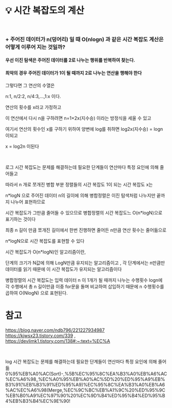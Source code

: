 # :bulb: 시간 복잡도의 계산

&nbsp;

### + 주어진 데이터가 n(덩어리) 일 때 O(nlogn) 과 같은 시간 복잡도 계산은 어떻게 이루어 지는 것일까?

#### 우선 이진 탐색은 주어진 데이터를 2로 나누는 행위를 반복하여 찾는다. 

#### 최악의 경우 주어진 데이터가 1이 될 때까지 2로 나누는 연산을 행해야 한다

그렇다면 그 연산의 수열은

n:1, n/2:2, n/4:3,...,1:x  이다. 

연산의 횟수를 x라고 가정하고 

이 연산에서 다시 n을 구하려면  n=1×2x(지수승) 이라는 방정식을 세울 수 있고

여기서 연산의 횟수인 x를 구하기 위하여 양변에 log를 취하면 log2x(지수승) = logn 이되고 

x = log2n 이된다 
 

&nbsp;

로그 시간 복잡도는 문제를 해결하는데 필요한 단계들이 연산마다 특정 요인에 의해 줄어들고 

따라서 n 개로 쪼개진 병합 부분 정렬들의 시간 복잡도 1이 되는 시간 복잡도 x는 

n*logN 으로 주어진 데이터 n의 길이에 의해 병합정렬은 이진 탐색처럼 나누지만 끝까지 나누어 표현하므로 

시간 복잡도가 그만큼 줄어들 수 있으므로 병합정렬의 시간 복잡도느 O(n*logN)으로 표기하는 것이다

최종 n 길이 만큼 쪼개진 길이에서 한번 진행하면 줄어든 n만큼 연산 횟수는 줄어듦으로 

n*logN으로 시간 복잡도를 표현할 수 있다

시간 복잡도가 O(n*logN)인 알고리즘이란,

단계의 크기가 N값에 의해 LogN만큼 유지되는 알고리즘이고 , 각 단계에서는 n만큼만 데이터를 읽기 때문에 이 시간 복잡도가 유지되는 알고리즘이다


병합정렬의 시간 복잡도는 입력 데이터 n 이 1개가 될 때까지 나누는 수행횟수 logn에 각 수행에서 총 n 길이만큼 이중 for문을 돌며 비교하여 삽입하기 때문에 n 수행횟수를 곱하여
O(NlogN) 으로 표현된다.
&nbsp;


# 참고
https://blog.naver.com/ndb796/221227934987 https://kjwsx23.tistory.com/339 , https://devlimk1.tistory.com/138#:~:text=%EC%A

&nbsp;

log 시간 복잡도는 문제를 해결하는데 필요한 단계들이 연산마다 특정 요인에 의해 줄어듦0%95%EB%A0%AC(Sort)-,%5B%EC%95%8C%EA%B3%A0%EB%A6%AC%EC%A6%98_%EC%A0%95%EB%A0%AC%5D%20%ED%95%A9%EB%B3%91(%EB%B3%91%ED%95%A9)%EC%95%8C%EA%B3%A0%EB%A6%AC%EC%A6%98(Merge,%EC%9C%BC%EB%A1%9C%20%ED%95%9C%EB%B0%A9%EC%97%90%20%EC%9D%B4%ED%95%B4%ED%95%B4%EB%B3%B4%EC%9E%90!


